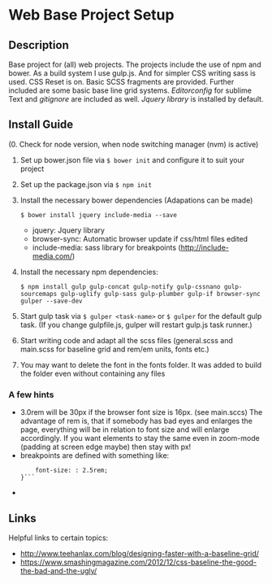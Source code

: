 # Web Base Project Setup

## Description
Base project for (all) web projects. The projects include the use of npm and bower. As a build system I use gulp.js. And for simpler CSS writing sass is used. CSS Reset is on. Basic SCSS fragments are provided. Further included are some basic base line grid systems. *Editorconfig* for sublime Text and *gitignore* are included as well. *Jquery library* is installed by default.

## Install Guide

(0. Check for node version, when node switching manager (nvm) is active)

1. Set up bower.json file via `$ bower init` and configure it to suit your project
2. Set up the package.json via `$ npm init`
3. Install the necessary bower dependencies (Adapations can be made)

    ```$ bower install jquery include-media --save```

    - jquery: Jquery library
    - browser-sync: Automatic browser update if css/html files edited
    - include-media: sass library for breakpoints (http://include-media.com/)

4. Install the necessary npm dependencies:

    ```$ npm install gulp gulp-concat gulp-notify gulp-cssnano gulp-sourcemaps gulp-uglify gulp-sass gulp-plumber gulp-if browser-sync gulper --save-dev```
5. Start gulp task via `$ gulper <task-name>` or `$ gulper` for the default gulp task.
    (If you change gulpfile.js, gulper will restart gulp.js task runner.)
6. Start writing code and adapt all the scss files (general.scss and main.scss for baseline grid and rem/em units, fonts etc.)
7. You may want to delete the font in the fonts folder. It was added to build the folder even without containing any files

### A few hints
- 3.0rem will be 30px if the browser font size is 16px. (see main.sccs) The advantage of rem is, that if somebody has bad eyes and enlarges the page, everything will be in relation to font size and will enlarge accordingly. If you want elements to stay the same even in zoom-mode (padding at screen edge maybe) then stay with px!
- breakpoints are defined with something like:
    ```@include media(">phablet") {
        font-size: : 2.5rem;
    }```
-





## Links
Helpful links to certain topics:
- http://www.teehanlax.com/blog/designing-faster-with-a-baseline-grid/
- https://www.smashingmagazine.com/2012/12/css-baseline-the-good-the-bad-and-the-ugly/

